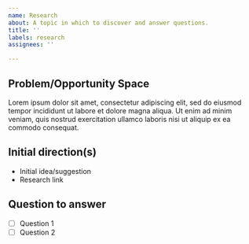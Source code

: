 ```yaml
---
name: Research
about: A topic in which to discover and answer questions.
title: ''
labels: research
assignees: ''

---
```


## Problem/Opportunity Space
<!-- A clear description of the problem or opportunity and with it's surrounding context. -->

Lorem ipsum dolor sit amet, consectetur adipiscing elit, sed do eiusmod tempor incididunt ut labore et dolore magna aliqua. Ut enim ad minim veniam, quis nostrud exercitation ullamco laboris nisi ut aliquip ex ea commodo consequat. 

## Initial direction(s)
<!-- Optional. Any potential ideas to start research from or links to guide research. -->

- Initial idea/suggestion
- Research link

## Question to answer
<!-- Optional. What questions this research hopes to answer. -->

- [ ] Question 1
- [ ] Question 2
